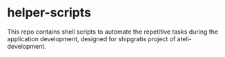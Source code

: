 # helper-scripts
This repo contains shell scripts to automate the repetitive tasks during the application development, designed for shipgratis project of ateli-development.
